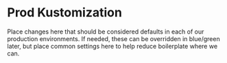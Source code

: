 # Prod Kustomization

Place changes here that should be considered defaults in each of our production environments. If needed, these can be overridden in blue/green later, but place common settings here to help reduce boilerplate where we can.
